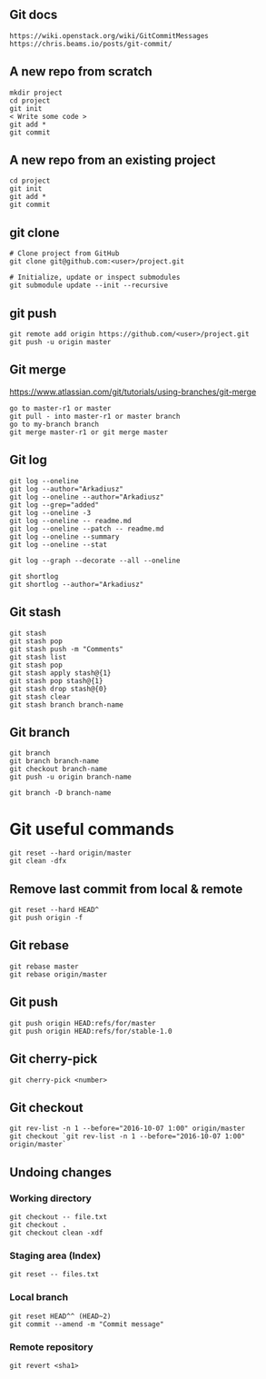 ## Git docs
    https://wiki.openstack.org/wiki/GitCommitMessages
    https://chris.beams.io/posts/git-commit/

## A new repo from scratch

    mkdir project
    cd project
    git init
    < Write some code >
    git add *
    git commit

## A new repo from an existing project

    cd project
    git init
    git add *
    git commit

## git clone

    # Clone project from GitHub
    git clone git@github.com:<user>/project.git

    # Initialize, update or inspect submodules
    git submodule update --init --recursive

## git push 

    git remote add origin https://github.com/<user>/project.git
    git push -u origin master

## Git merge
  https://www.atlassian.com/git/tutorials/using-branches/git-merge

    go to master-r1 or master 
    git pull - into master-r1 or master branch
    go to my-branch branch 
    git merge master-r1 or git merge master


## Git log
    git log --oneline
    git log --author="Arkadiusz"
    git log --oneline --author="Arkadiusz"
    git log --grep="added"
    git log --oneline -3
    git log --oneline -- readme.md
    git log --oneline --patch -- readme.md
    git log --oneline --summary
    git log --oneline --stat

    git log --graph --decorate --all --oneline

    git shortlog
    git shortlog --author="Arkadiusz"


## Git stash

    git stash
    git stash pop
    git stash push -m "Comments"
    git stash list
    git stash pop
    git stash apply stash@{1}
    git stash pop stash@{1}
    git stash drop stash@{0}
    git stash clear 
    git stash branch branch-name


## Git branch

    git branch
    git branch branch-name
    git checkout branch-name
    git push -u origin branch-name

    git branch -D branch-name


# Git useful commands

    git reset --hard origin/master
    git clean -dfx


## Remove last commit from local & remote
    git reset --hard HEAD^
    git push origin -f


## Git rebase
    git rebase master
    git rebase origin/master


## Git push

    git push origin HEAD:refs/for/master
    git push origin HEAD:refs/for/stable-1.0


## Git cherry-pick

    git cherry-pick <number>


## Git checkout

    git rev-list -n 1 --before="2016-10-07 1:00" origin/master
    git checkout `git rev-list -n 1 --before="2016-10-07 1:00" origin/master`

## Undoing changes

### Working directory

    git checkout -- file.txt
    git checkout .
    git checkout clean -xdf

### Staging area (Index)

    git reset -- files.txt

### Local branch

    git reset HEAD^^ (HEAD~2)
    git commit --amend -m "Commit message"

### Remote repository

    git revert <sha1>

